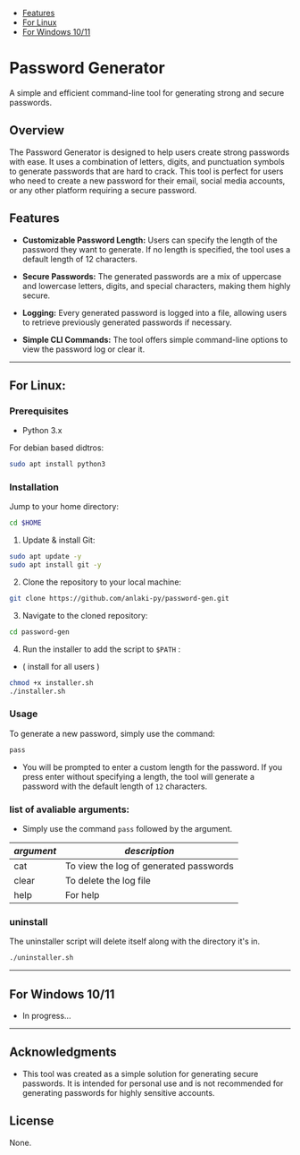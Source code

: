- [Features](#features)
- [For Linux](#for-linux)
- [For Windows 10/11](#for-windows-1011)

# Password Generator

A simple and efficient command-line tool for generating strong and secure passwords.

## Overview

The Password Generator is designed to help users create strong passwords with ease. It uses a combination of letters, digits, and punctuation symbols to generate passwords that are hard to crack. This tool is perfect for users who need to create a new password for their email, social media accounts, or any other platform requiring a secure password.

## Features

- **Customizable Password Length:** 
  Users can specify the length of the password they want to generate. If no length is specified, the tool uses a default length of 12 characters.

- **Secure Passwords:**
  The generated passwords are a mix of uppercase and lowercase letters, digits, and special characters, making them highly secure.

- **Logging:**
  Every generated password is logged into a file, allowing users to retrieve previously generated passwords if necessary.

- **Simple CLI Commands:**
  The tool offers simple command-line options to view the password log or clear it.

------

## For Linux:

### Prerequisites

- Python 3.x

For debian based didtros:

```bash
sudo apt install python3
```

### Installation

Jump to your home directory:

```bash
cd $HOME
```

1. Update & install Git:

```bash
sudo apt update -y
sudo apt install git -y
```

2. Clone the repository to your local machine:

```bash
git clone https://github.com/anlaki-py/password-gen.git
```

3. Navigate to the cloned repository:

```bash
cd password-gen
```

4. Run the installer to add the script to `$PATH` :
- ( install for all users )

```bash
chmod +x installer.sh
./installer.sh
```

### Usage

To generate a new password, simply use the command:

```bash
pass
```

- You will be prompted to enter a custom length for the password. If you press enter without specifying a length, the tool will generate a password with the default length of `12` characters.

### list of avaliable arguments:

- Simply use the command `pass` followed by the argument. 


| _argument_ | _description_ |
| --- | --- |
| cat | To view the log of generated passwords |
| clear | To delete the log file |
| help | For  help |


### uninstall
The uninstaller script will delete itself along with the directory it's in.

```bash
./uninstaller.sh
```

------

## For Windows 10/11
- In progress...
 
------

## Acknowledgments

- This tool was created as a simple solution for generating secure passwords. It is intended for personal use and is not recommended for generating passwords for highly sensitive accounts.
 
## License
None.